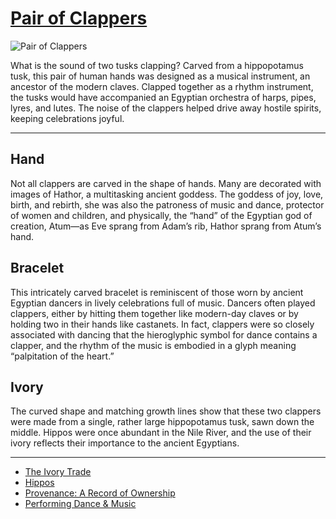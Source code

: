 # [Pair of Clappers](http://artstories.artsmia.org/#/o/115320)
![Pair of Clappers](http://api.artsmia.org/images/115320/medium.jpg)

What is the sound of two tusks clapping? Carved from a hippopotamus tusk, this pair of human hands was designed as a musical instrument, an ancestor of the modern claves. Clapped together as a rhythm instrument, the tusks would have accompanied an Egyptian orchestra of harps, pipes, lyres, and lutes. The noise of the clappers helped drive away hostile spirits, keeping celebrations joyful.

---

## Hand

Not all clappers are carved in the shape of hands. Many are decorated with images of Hathor, a multitasking ancient goddess. The goddess of joy, love, birth, and rebirth, she was also the patroness of music and dance, protector of women and children, and physically, the “hand” of the Egyptian god of creation, Atum—as Eve sprang from Adam’s rib, Hathor sprang from Atum’s hand.

## Bracelet

This intricately carved bracelet is reminiscent of those worn by ancient Egyptian dancers in lively celebrations full of music. Dancers often played clappers, either by hitting them together like modern-day claves or by holding two in their hands like castanets. In fact, clappers were so closely associated with dancing that the hieroglyphic symbol for dance contains a clapper, and the rhythm of the music is embodied in a glyph meaning “palpitation of the heart.”

## Ivory

The curved shape and matching growth lines show that these two clappers were made from a single, rather large hippopotamus tusk, sawn down the middle. Hippos were once abundant in the Nile River, and the use of their ivory reflects their importance to the ancient Egyptians.

---

* [The Ivory Trade](../stories/the-ivory-trade.md)
* [Hippos](../stories/hippos.md)
* [Provenance: A Record of Ownership](../stories/provenance-a-record-of-ownership.md)
* [Performing Dance & Music](../stories/performing-dance-music.md)
